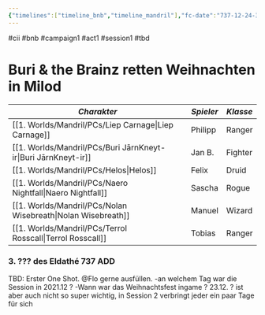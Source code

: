 ```yaml
---
{"timelines":["timeline_bnb","timeline_mandril"],"fc-date":"737-12-24-3","fc-end":null,"fc-display-name":"Buri & the Brainz retten Weihnachten in Milod","aat-event-body":"Ein ganz mießer Druide klaut in Milod die Weihnachtsgeschenke. Aber B&B sind da um die Festtage zu retten.","aat-render-enabled":true,"dg-publish":true,"permalink":"/2-journals/mandril/campaign-b-and-b/1-act/2021-12-xx/","dgPassFrontmatter":true}
---
```


#cii #bnb #campaign1 #act1 #session1 #tbd

# Buri & the Brainz retten Weihnachten in Milod

| *Charakter* | *Spieler* | *Klasse* |
| ----------- | ----------- | ----------- |
| [[1. Worlds/Mandril/PCs/Liep Carnage\|Liep Carnage]] | Philipp | Ranger |
| [[1. Worlds/Mandril/PCs/Buri JārnKneyt-ir\|Buri JārnKneyt-ir]] | Jan B. | Fighter |
| [[1. Worlds/Mandril/PCs/Helos\|Helos]] | Felix | Druid |
| [[1. Worlds/Mandril/PCs/Naero Nightfall\|Naero Nightfall]] | Sascha | Rogue |
| [[1. Worlds/Mandril/PCs/Nolan Wisebreath\|Nolan Wisebreath]] | Manuel | Wizard |
| [[1. Worlds/Mandril/PCs/Terrol Rosscall\|Terrol Rosscall]] | Tobias | Ranger |





### 3. ??? des Eldathé 737 ADD 

TBD: Erster One Shot. 
@Flo  gerne ausfüllen.
	-an welchem Tag war die Session in 2021.12 ?
	-Wann war das Weihnachtsfest ingame ? 23.12. ? ist aber auch nicht so super wichtig, in Session 2 verbringt jeder ein paar Tage für sich
